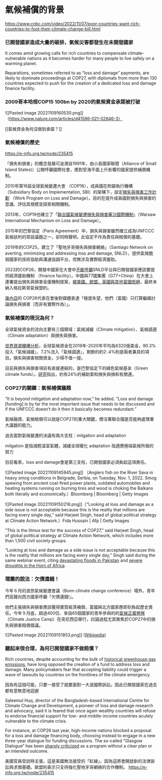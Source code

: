
# 氣候補償的背景

https://www.cnbc.com/video/2022/11/07/poor-countries-want-rich-countries-to-foot-their-climate-change-bill.html

### 已開發國家造成大量的碳排，氣候災害都發生在未開發國家

It comes amid growing calls for rich countries to compensate climate-vulnerable nations as it becomes harder for many people to live safely on a warming planet.

Reparations, sometimes referred to as “loss and damage” payments, are likely to dominate proceedings at COP27, with diplomats from more than 130 countries expected to push for the creation of a dedicated loss and damage finance facility.

### 2009哥本哈根COP15  100bn by 2020的氣候資金承諾被打破

![[Pasted image 20221109160530.png]]
（https://www.nature.com/articles/d41586-021-02846-3）

[[氣候資金為何沒做到承諾？]]

### 氣候補償的歷史

https://e-info.org.tw/node/235415

「損失和損害」的概念發展可追溯自1991年，由小島國家聯盟（Alliance of Small Island States)）公開呼籲國際社會，應對受海平面上升影響的國家提供補償機制。

2010年第16屆全球氣候變遷大會 （COP16），成員國在附屬執行機構 （Subsidiary Body on Implementation, SBI）的架構下，設定[損失與損害工作計劃](https://unfccc.int/sites/default/files/resource/Online_guide_on_loss_and_damage-May_2018.pdf) （Work Program on Loss and Damage）。目的在提升成員國對損失與損害的意識、評估其規模並探索相關機制。

2013年，COP19也確立了「[聯合國氣候變遷損失與損害華沙國際機制](https://unfccc.int/topics/adaptation-and-resilience/workstreams/loss-and-damage/warsaw-international-mechanism)」（Warsaw International Mechanism on Loss and Damage）。

2015年的巴黎協定（Paris Agreement）中，損失與損害雖然確立成為UNFCCC氣候談判的常設議題之一，卻同時聲明，此協定不作為責任與賠償的基礎。

2019年的COP25，建立了「聖地牙哥損失與損害網絡」（Santiago Network on averting, minimizing and addressing loss and damage, SNLD），提供氣候脆弱國家的技術協助與溝通協調平台，但無涉及實際經濟援助。

2022的COP26，開發中國家在大會中[不斷呼籲](https://us.boell.org/en/2021/12/16/deferred-not-defeated-outcome-loss-and-damage-finance-cop26-and-next-steps)SNLD平台與已開發國家應該要提供經濟援助機制 （finance facility）。中國與77國集團（G77+China）在大會上連署提出損失與損害金援機制提案，[被美國、歐盟、英國與其他富國拒絕](https://www.politico.eu/article/eu-us-block-financial-support-climate-change-cop26/)，最終未納入格拉斯哥氣候盟約。

[幾內亞](https://www.reuters.com/business/cop/climate-loss-damage-earns-recognition-little-action-cop26-deal-2021-11-13/)的 COP26代表在會後對媒體表達「極度失望，他們（富國）只打算繼續討論損失與損害（而非有實際作為）」。



### 氣候補償的現況為何？

全球氣候資金的流向主要有三個領域：氣候減緩（Climate mitigation）、氣候調適（Climate adaptation）與損失與損害。

[世界資源機構分析](https://www.wri.org/insights/current-state-play-financing-loss-and-damage)，全球氣候資金在2019年-2020年平均為6320億美金，90.3%投入「氣候減緩」、7.2%流入「氣候調適」，剩餘的約2·.4%則是兩者兼具的項目。損失與損害相關資金，少得不值一提。

目前與損失與損害項目有直接連結的，是巴黎協定下的綠色氣候基金（Green climate funds）。[研究](https://pure.mpg.de/rest/items/item_3283157_1/component/file_3283158/content)指出，約有24%的補助案和損失與損和有關連。



### COP27的關鍵：氣候補償議題

“It is beyond mitigation and adaptation now,” he added. “Loss and damage [funding] is by far the most important issue that needs to be discussed and if the UNFCCC doesn’t do it then it basically becomes redundant.”

氣候融資、氣候賠償可以說是COP27的重大關鍵，標注著聯合國是否能夠處理重大議題的能力。


過去面對氣候變遷的決議有兩大支柱：mitgation and adaptation

mitgation 是指減輕溫室氣體，減緩全球暖化
adaptation 指適應極端氣候所做的努力

目前看來，loss and damage會是第三支柱，已開發國家必須負起這項責任。


![[Pasted image 20221109145945.png]] （Anglers fish on the River Sava in heavy smog conditions in Belgrade, Serbia, on Tuesday, Nov. 1, 2022. Smog spewing from ancient coal-fired power plants, outdated automobiles and heating systems running on burning tires and wood is choking the Balkans both literally and economically.）Bloomberg | Bloomberg | Getty Images



![[Pasted image 20221109150216.png]]（“Looking at loss and damage as a side issue is not acceptable because this is the reality that millions are facing every single day,” said Harjeet Singh, head of global political strategy at Climate Action Network.）Fida Hussain | Afp | Getty Images


“This is the litmus test for the success of COP27,” said Harjeet Singh, head of global political strategy at Climate Action Network, which includes more than 1,500 civil society groups.

“Looking at loss and damage as a side issue is not acceptable because this is the reality that millions are facing every single day,” Singh said during the same webinar event, citing [devastating floods in Pakistan](https://www.cnbc.com/2022/09/06/pakistan-finmin-on-floods-country-is-bearing-brunt-of-climate-change.html) and [severe droughts in the Horn of Africa](https://news.un.org/en/story/2022/08/1125552).




### 環團的說法：欠債還錢！

今年６月的波昂氣候變遷會議（Bonn climate change conference）場外，青年們高聲向西方國家呼籲「欠債還錢!」。

他們主張損失與損害應該獲得實質經濟補償，富國與北方國家應即刻負起歷史責任。今年９月底，超過400位、來自65個國家的青年參與的的[氣候正義營隊](https://www.greenpeace.org/international/press-release/55963/camp-emboldens-global-south-climate-justice/)（Climate Justice Camp）在突尼西亞舉行，討論過程尤其聚焦於COP27中的損失與損害賠償倡議。

![[Pasted image 20221109151853.png]] ([Wikipedia](https://commons.wikimedia.org/wiki/File:School_Strike_For_Climate_-_Melbourne_(March_25_2022)_(51960261614).jpg))


### 聽起來很合理，為何已開發國家不做賠償？

Rich countries, despite accounting for the bulk of [historical greenhouse gas emissions](https://www.cnbc.com/2021/10/05/climate-these-countries-are-historically-responsible-for-climate-change.html), have long opposed the creation of a fund to address loss and damage. Many policymakers fear that accepting liability could trigger a wave of lawsuits by countries on the frontlines of the climate emergency.

因為有這個可能，只要一接受了就要面對一大波國際訴訟。因此已開發國家在過去都有意無意地迴避

Saleemul Huq, director of the Bangladesh-based International Centre for Climate Change and Development, a pioneer of loss and damage research and advocacy, said it is feared that once again wealthy countries will refuse to endorse financial support for low- and middle-income countries acutely vulnerable to the climate crisis.

For instance, at COP26 last year, high-income nations blocked a proposal for a loss and damage financing body, choosing instead to engage in a new three-year dialogue for funding discussions. The so-called “Glasgow Dialogue” has been [sharply criticized](https://www.ciel.org/cop27-a-turning-point-for-climate-and-human-rights/) as a program without a clear plan or an intended outcome.

美國官員受訪時主張，這是美國無法接受的「紅線」，因為這將會開啟新的法律訴訟與求償基礎。歐盟則表示只支持強化聖地牙哥網絡的合作機制。 https://e-info.org.tw/node/235415
